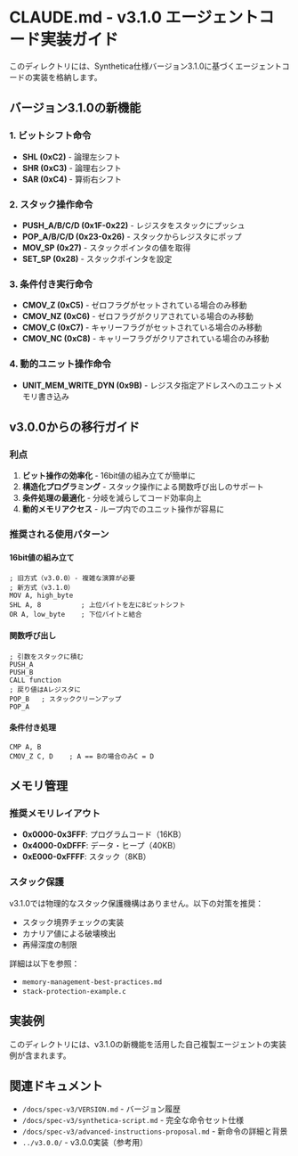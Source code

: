 # CLAUDE.md - v3.1.0 エージェントコード実装ガイド

このディレクトリには、Synthetica仕様バージョン3.1.0に基づくエージェントコードの実装を格納します。

## バージョン3.1.0の新機能

### 1. ビットシフト命令

- **SHL (0xC2)** - 論理左シフト
- **SHR (0xC3)** - 論理右シフト
- **SAR (0xC4)** - 算術右シフト

### 2. スタック操作命令

- **PUSH_A/B/C/D (0x1F-0x22)** - レジスタをスタックにプッシュ
- **POP_A/B/C/D (0x23-0x26)** - スタックからレジスタにポップ
- **MOV_SP (0x27)** - スタックポインタの値を取得
- **SET_SP (0x28)** - スタックポインタを設定

### 3. 条件付き実行命令

- **CMOV_Z (0xC5)** - ゼロフラグがセットされている場合のみ移動
- **CMOV_NZ (0xC6)** - ゼロフラグがクリアされている場合のみ移動
- **CMOV_C (0xC7)** - キャリーフラグがセットされている場合のみ移動
- **CMOV_NC (0xC8)** - キャリーフラグがクリアされている場合のみ移動

### 4. 動的ユニット操作命令

- **UNIT_MEM_WRITE_DYN (0x9B)** - レジスタ指定アドレスへのユニットメモリ書き込み

## v3.0.0からの移行ガイド

### 利点

1. **ビット操作の効率化** - 16bit値の組み立てが簡単に
2. **構造化プログラミング** - スタック操作による関数呼び出しのサポート
3. **条件処理の最適化** - 分岐を減らしてコード効率向上
4. **動的メモリアクセス** - ループ内でのユニット操作が容易に

### 推奨される使用パターン

#### 16bit値の組み立て

```assembly
; 旧方式（v3.0.0）- 複雑な演算が必要
; 新方式（v3.1.0）
MOV A, high_byte
SHL A, 8          ; 上位バイトを左に8ビットシフト
OR A, low_byte    ; 下位バイトと結合
```

#### 関数呼び出し

```assembly
; 引数をスタックに積む
PUSH_A
PUSH_B
CALL function
; 戻り値はAレジスタに
POP_B   ; スタッククリーンアップ
POP_A
```

#### 条件付き処理

```assembly
CMP A, B
CMOV_Z C, D    ; A == Bの場合のみC = D
```

## メモリ管理

### 推奨メモリレイアウト

- **0x0000-0x3FFF**: プログラムコード（16KB）
- **0x4000-0xDFFF**: データ・ヒープ（40KB）
- **0xE000-0xFFFF**: スタック（8KB）

### スタック保護

v3.1.0では物理的なスタック保護機構はありません。以下の対策を推奨：

- スタック境界チェックの実装
- カナリア値による破壊検出
- 再帰深度の制限

詳細は以下を参照：

- `memory-management-best-practices.md`
- `stack-protection-example.c`

## 実装例

このディレクトリには、v3.1.0の新機能を活用した自己複製エージェントの実装例が含まれます。

## 関連ドキュメント

- `/docs/spec-v3/VERSION.md` - バージョン履歴
- `/docs/spec-v3/synthetica-script.md` - 完全な命令セット仕様
- `/docs/spec-v3/advanced-instructions-proposal.md` - 新命令の詳細と背景
- `../v3.0.0/` - v3.0.0実装（参考用）
